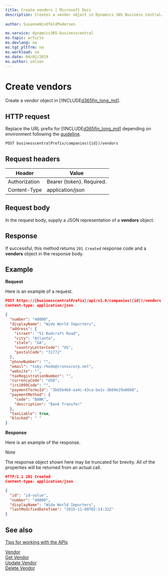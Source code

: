 ```yaml
---
title: Create vendors | Microsoft Docs
description: Creates a vendor object in Dynamics 365 Business Central. 
 
author: SusanneWindfeldPedersen

ms.service: dynamics365-businesscentral
ms.topic: article
ms.devlang: na
ms.tgt_pltfrm: na
ms.workload: na
ms.date: 04/01/2019
ms.author: solsen
---
```


# Create vendors
Create a vendor object in [!INCLUDE[d365fin_long_md](../../includes/d365fin_long_md.md)].

## HTTP request
Replace the URL prefix for [!INCLUDE[d365fin_long_md](../../includes/d365fin_long_md.md)] depending on environment following the [guideline](../../v1.0/endpoints-apis-for-dynamics.md).
```
POST businesscentralPrefix/companies({id})/vendors
```

## Request headers

|Header|Value|
|------|-----|
|Authorization  |Bearer {token}. Required. |
|Content-Type  |application/json   |

## Request body
In the request body, supply a JSON representation of a **vendors** object.

## Response
If successful, this method returns ```201 Created``` response code and a **vendors** object in the response body.

## Example

**Request**

Here is an example of a request.

```json
POST https://{businesscentralPrefix}/api/v1.0/companies({id})/vendors
Content-type: application/json

{
  "number": "40000",
  "displayName": "Wide World Importers",
  "address": {
    "street": "51 Radcroft Road",
    "city": "Atlanta",
    "state": "GA",
    "countryLetterCode": "US",
    "postalCode": "31772"
  },
  "phoneNumber": "",
  "email": "toby.rhode@cronuscorp.net",
  "website": "",
  "taxRegistrationNumber": "",
  "currencyCode": "USD",
  "irs1099Code": "",
  "paymentTermsId": "3bb5b4b6-ea4c-43ca-ba1c-3b69e29a6668",
  "paymentMethod": {
    "code": "BANK",
    "description": "Bank Transfer"
  },
  "taxLiable": true,
  "blocked": " "
}
```

**Response**

Here is an example of the response. 

> [!NOTE]  
>   The response object shown here may be truncated for brevity. All of the properties will be returned from an actual call.

```json
HTTP/1.1 201 Created
Content-type: application/json

{
  "id": "id-value",
  "number": "40000",
  "displayName": "Wide World Importers",
  "lastModifiedDateTime": "2015-11-09T02:14:32Z"
}
```

## See also
[Tips for working with the APIs](business-central/dev-itpro/developer/devenv-connect-apps-tips)  

[Vendor](../resources/dynamics_vendor.md)  
[Get Vendor](../api/dynamics_vendor_get.md)  
[Update Vendor](../api/dynamics_vendor_update.md)  
[Delete Vendor](../api/dynamics_vendor_delete.md)  